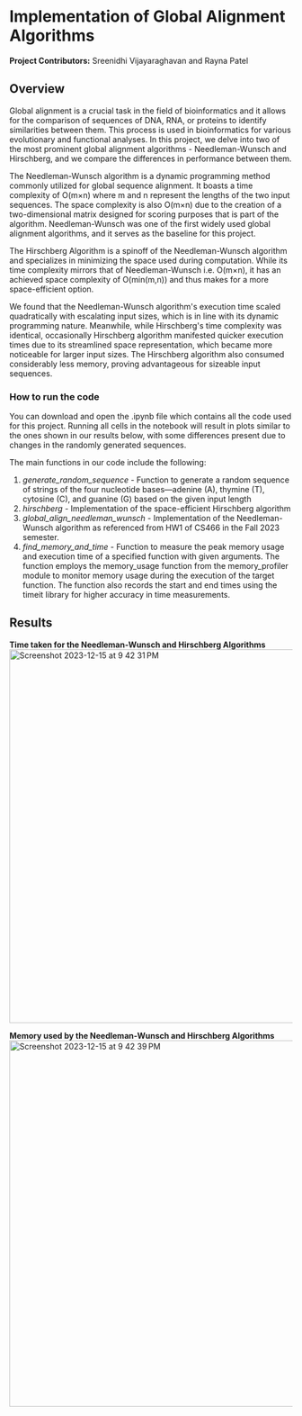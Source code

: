 # Implementation of Global Alignment Algorithms

**Project Contributors:** Sreenidhi Vijayaraghavan and Rayna Patel

## Overview
Global alignment is a crucial task in the field of bioinformatics and it allows for the comparison of sequences of DNA, RNA, or proteins to identify similarities between them. This process is used in bioinformatics for various evolutionary and functional analyses. In this project, we delve into two of the most prominent global alignment algorithms - Needleman-Wunsch and Hirschberg, and we compare the differences in performance between them.

The Needleman-Wunsch algorithm is a dynamic programming method commonly utilized for global sequence alignment. It boasts a time complexity of O(m×n) where m and n represent the lengths of the two input sequences. The space complexity is also O(m×n) due to the creation of a two-dimensional matrix designed for scoring purposes that is part of the algorithm. Needleman-Wunsch was one of the first widely used global alignment algorithms, and it serves as the baseline for this project.

The Hirschberg Algorithm is a spinoff of the Needleman-Wunsch algorithm and specializes in minimizing the space used during computation. While its time complexity mirrors that of Needleman-Wunsch i.e. O(m×n), it has an achieved space complexity of O(min(m,n)) and thus makes for a more space-efficient option. 

We found that the Needleman-Wunsch algorithm's execution time scaled quadratically with escalating input sizes, which is in line with its dynamic programming nature. Meanwhile, while Hirschberg's time complexity was identical, occasionally Hirschberg algorithm manifested quicker execution times due to its streamlined space representation, which became more  noticeable for larger input sizes. The Hirschberg algorithm also consumed considerably less memory, proving advantageous for sizeable input sequences.


### How to run the code

You can download and open the .ipynb file which contains all the code used for this project. Running all cells in the notebook will result in plots similar to the ones shown in our results below, with some differences present due to changes in the randomly generated sequences.

The main functions in our code include the following:
1. _generate_random_sequence_ - Function to generate a random sequence of strings of the four nucleotide bases—adenine (A), thymine (T), cytosine (C), and guanine (G) based on the given input length
2. _hirschberg_ - Implementation of the space-efficient Hirschberg algorithm
3. _global_align_needleman_wunsch_ - Implementation of the Needleman-Wunsch algorithm as referenced from HW1 of CS466 in the Fall 2023 semester.
4. _find_memory_and_time_ - Function to measure the peak memory usage and execution time of a specified function with given arguments. The function employs the memory_usage function from the memory_profiler module to monitor memory usage during the execution of the target function. The function also records the start and end times using the timeit library for higher accuracy in time measurements.

## Results

**Time taken for the Needleman-Wunsch and Hirschberg Algorithms**
<img width="664" alt="Screenshot 2023-12-15 at 9 42 31 PM" src="https://github.com/sreenidhi2002/Global_Alignment_Algorithms/assets/55078126/c17a5526-918c-4cfc-98a6-8262b29377ce">

**Memory used by the Needleman-Wunsch and Hirschberg Algorithms**
<img width="651" alt="Screenshot 2023-12-15 at 9 42 39 PM" src="https://github.com/sreenidhi2002/Global_Alignment_Algorithms/assets/55078126/d3c3cbd6-77f0-42e9-b9c3-a4156b9f075e">


